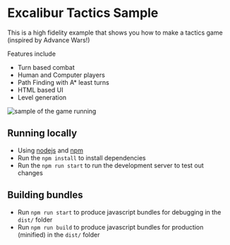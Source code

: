 # Excalibur Tactics Sample

This is a high fidelity example that shows you how to make a tactics game (inspired by Advance Wars!)

Features include
- Turn based combat
- Human and Computer players
- Path Finding with A* least turns
- HTML based UI
- Level generation


![sample of the game running](./tactics.gif)

## Running locally

* Using [nodejs](https://nodejs.org/en/) and [npm](https://www.npmjs.com/)
* Run the `npm install` to install dependencies
* Run the `npm run start` to run the development server to test out changes

## Building bundles

* Run `npm run start` to produce javascript bundles for debugging in the `dist/` folder
* Run `npm run build` to produce javascript bundles for production (minified) in the `dist/` folder